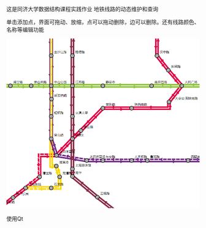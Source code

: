 这是同济大学数据结构课程实践作业 地铁线路的动态维护和查询

单击添加点，界面可拖动、放缩，点可以拖动删除，边可以删除。还有线路颜色、名称等编辑功能

![地铁图示例](/img/use.png)

使用Qt
